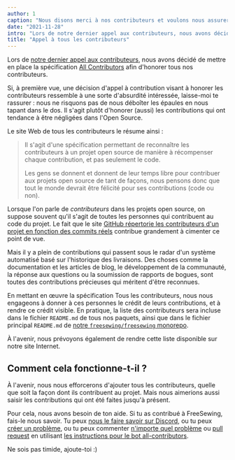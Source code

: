 ```yaml
---
author: 1
caption: "Nous disons merci à nos contributeurs et voulons nous assurer que leurs contributions reçoivent le crédit qu'elles méritent"
date: "2021-11-28"
intro: "Lors de notre dernier appel aux contributeurs, nous avons décidé de mettre en œuvre la spécification Tous les contributeurs afin d'honorer tous nos contributeurs."
title: "Appel à tous les contributeurs"
---
```


Lors de [notre dernier appel aux contributeurs](https://github.com/freesewing/freesewing/issues/1514), nous avons décidé de mettre en place la spécification [All Contributors](https://allcontributors.org/) afin d'honorer tous nos contributeurs.

Si, à première vue, une décision d'appel à contribution visant à honorer les contributeurs ressemble à une sorte d'absurdité intéressée, laisse-moi te rassurer : nous ne risquons pas de nous déboîter les épaules en nous tapant dans le dos. Il s'agit plutôt d'honorer (aussi) les contributions qui ont tendance à être négligées dans l'Open Source.

Le site Web de tous les contributeurs le résume ainsi :

> Il s'agit d'une spécification permettant de reconnaître les contributeurs à un projet open source de manière à récompenser chaque contribution, et pas seulement le code.
> 
> Les gens se donnent et donnent de leur temps libre pour contribuer aux projets open source de tant de façons, nous pensons donc que tout le monde devrait être félicité pour ses contributions (code ou non).

Lorsque l'on parle de *contributeurs* dans les projets open source, on suppose souvent qu'il s'agit de toutes les personnes qui contribuent au code du projet. Le fait que le site [GitHub répertorie les contributeurs d'un projet en fonction des commits réels](https://github.com/freesewing/freesewing/graphs/contributors) contribue grandement à cimenter ce point de vue.

Mais il y a plein de contributions qui passent sous le radar d'un système automatisé basé sur l'historique des livraisons. Des choses comme la documentation et les articles de blog, le développement de la communauté, la réponse aux questions ou la soumission de rapports de bogues, sont toutes des contributions précieuses qui méritent d'être reconnues.

En mettant en œuvre la spécification Tous les contributeurs, nous nous engageons à donner à ces personnes le crédit de leurs contributions, et à rendre ce crédit visible. En pratique, la liste des contributeurs sera incluse dans le fichier `README.md` de tous nos paquets, ainsi que dans le fichier principal `README.md` de [notre `freesewing/freesewing` monorepo](https://github.com/freesewing/freesewing).

À l'avenir, nous prévoyons également de rendre cette liste disponible sur notre site Internet.

## Comment cela fonctionne-t-il ?

À l'avenir, nous nous efforcerons d'ajouter tous les contributeurs, quelle que soit la façon dont ils contribuent au projet. Mais nous aimerions aussi saisir les contributions qui ont été faites jusqu'à présent.

Pour cela, nous avons besoin de ton aide. Si tu as contribué à FreeSewing, fais-le nous savoir. Tu peux [nous le faire savoir sur Discord](https://discord.freesewing.org/), ou tu peux [créer un problème](https://github.com/freesewing/freesewing/issues/new?assignees=joostdecock&labels=%F0%9F%92%9C+all+contributors&template=all-contributors.md&title=All+Contributors%3A+Please+add+%28username+here%29), ou tu peux commenter [n'importe quel problème](https://github.com/freesewing/freesewing/issues) ou [pull request](https://github.com/freesewing/freesewing/pulls) en utilisant [les instructions pour le bot all-contributors](https://allcontributors.org/docs/en/bot/usage).


Ne sois pas timide, ajoute-toi :)
